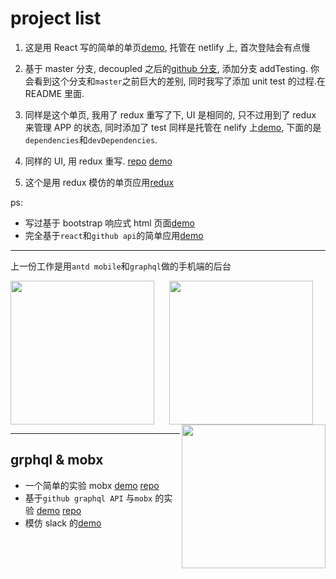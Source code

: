 # project list

1. 这是用 React 写的简单的单页[demo](https://react-github-popular.netlify.com/), 托管在 netlify 上, 首次登陆会有点慢

2. 基于 master 分支, decoupled 之后的[github 分支](https://github.com/liuuu/react-github/tree/addTesting), 添加分支 addTesting. 你会看到这个分支和`master`之前巨大的差别, 同时我写了添加 unit test 的过程.在 README 里面.

3. 同样是这个单页, 我用了 redux 重写了下, UI 是相同的, 只不过用到了 redux 来管理 APP 的状态, 同时添加了 test 同样是托管在 nelify 上[demo](https://redux-github.netlify.com/), 下面的是`dependencies`和`devDependencies`.

4. 同样的 UI, 用 redux 重写. [repo](https://github.com/liuuu/redux-github)
   [demo](https://redux-github.netlify.com/)

5. 这个是用 redux 模仿的单页应用[redux](https://tycoon-carol-63362.netlify.com/)

ps:

* 写过基于 bootstrap 响应式 html 页面[demo](https://monk-ant-68277.netlify.com/)
* 完全基于`react`和`github api`的简单应用[demo](https://gitbattle.netlify.com/)

---

上一份工作是用`antd mobile`和`graphql`做的手机端的后台

<div align="center">
<img align="left" width="230" src="http://osnwxca87.bkt.clouddn.com/IMG_0477.PNG">
<img align="center" width="230" src="http://osnwxca87.bkt.clouddn.com/IMG_0478.PNG">
<img align="right" width="230" src="http://osnwxca87.bkt.clouddn.com/IMG_0732.PNG">
</div>

---

## grphql & mobx

* 一个简单的实验 mobx [demo](https://liuuu.github.io/create-react-app-with-mobx/) [repo](https://github.com/liuuu/create-react-app-with-mobx)
* 基于`github graphql API` 与`mobx` 的实验 [demo](http://github-graphql.surge.sh/) [repo](https://github.com/liuuu/github_graphql/tree/02_github_endpoint)
* 模仿 slack 的[demo](http://slack-talk.surge.sh)
